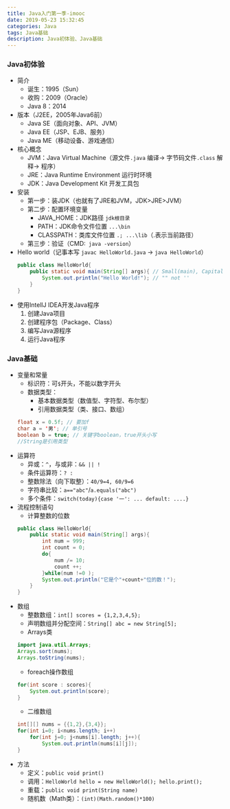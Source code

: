 ```yaml
---
title: Java入门第一季-imooc
date: 2019-05-23 15:32:45
categories: Java
tags: Java基础
description: Java初体验、Java基础
---
```


### Java初体验
- 简介
    - 诞生：1995（Sun）
    - 收购：2009（Oracle）
    - Java 8：2014
- 版本（J2EE，2005年Java6前）
    - Java SE（面向对象、API、JVM）
    - Java EE（JSP、EJB、服务）
    - Java ME（移动设备、游戏通信）
- 核心概念
    - JVM：Java Virtual Machine（源文件`.java` 编译-> 字节码文件`.class` 解释-> 程序）
    - JRE：Java Runtime Environment 运行时环境
    - JDK：Java Development Kit 开发工具包
- 安装
    - 第一步：装JDK（也就有了JRE和JVM，JDK>JRE>JVM）
    - 第二步：配置环境变量
        - JAVA_HOME：JDK路径 `jdk根目录`
        - PATH：JDK命令文件位置 `...\bin`
        - CLASSPATH：类库文件位置 `.; ...\lib`（.表示当前路径）
    - 第三步：验证（CMD:` java -version`）
- Hello world（记事本写 `javac HelloWorld.java` -> `java HelloWorld`）
    ```java
    public class HelloWorld{
        public static void main(String[] args){ // Small(main), Capital(String)
            System.out.println("Hello World!"); // "" not ''
        }
    }
    ```
- 使用IntellJ IDEA开发Java程序
    1. 创建Java项目
    2. 创建程序包（Package、Class）
    3. 编写Java源程序
    4. 运行Java程序

### Java基础
- 变量和常量
    - 标识符：可`$`开头，不能以数字开头
    - 数据类型：
        - 基本数据类型（数值型、字符型、布尔型）
        - 引用数据类型（类、接口、数组）
    ```java
    float x = 0.5f; // 要加f
    char a = '男'; // 单引号
    boolean b = true; // 关键字boolean，true开头小写
    //String是引用类型
    ```
- 运算符
    - 异或：`^`，与或非：`&& || !`
    - 条件运算符：`? :`
    - 整数除法（向下取整）：`40/9=4, 60/9=6`
    - 字符串比较：`a=="abc"`/`a.equals("abc")`
    - 多个条件：`switch(today){case '一': ... default: ....}`
- 流程控制语句
    - 计算整数的位数
    ```java
    public class HelloWorld{
        public static void main(String[] args){
            int num = 999;
            int count = 0;
            do{
                num /= 10;
                count ++;
            }while(num !=0 );        
            System.out.println("它是个"+count+"位的数！");
        }
    }
    ```
- 数组
    - 整数数组：`int[] scores = {1,2,3,4,5};`
    - 声明数组并分配空间：`String[] abc = new String[5];`
    - Arrays类
    ```java
    import java.util.Arrays;
    Arrays.sort(nums);
    Arrays.toString(nums);
    ```
    - foreach操作数组
    ```java
    for(int score : scores){
        System.out.println(score);
    }
    ```
    - 二维数组
    ```java
    int[][] nums = {{1,2},{3,4}};
    for(int i=0; i<nums.length; i++)
        for(int j=0; j<nums[i].length; j++){
            System.out.println(nums[i][j]);
    }
    ```
- 方法
    - 定义：`public void print()`
    - 调用：`HelloWorld hello = new HelloWorld(); hello.print();`
    - 重载：`public void print(String name)`
    - 随机数（Math类）：`(int)(Math.random()*100)`
